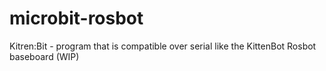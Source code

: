# microbit-rosbot
Kitren:Bit - program that is compatible over serial like the KittenBot Rosbot baseboard (WIP)
